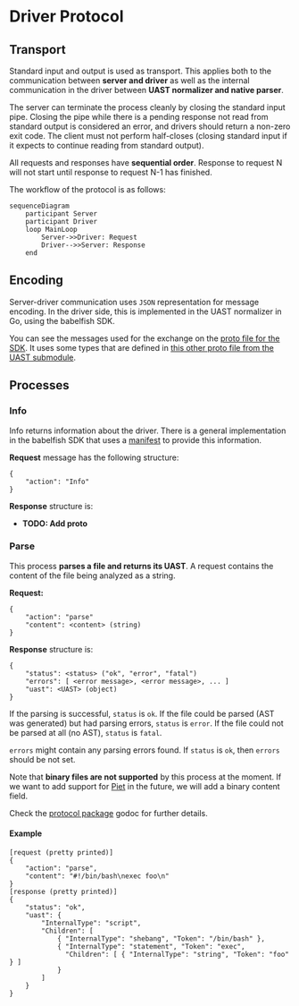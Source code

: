 
# Driver Protocol

## Transport

Standard input and output is used as transport. This applies both to the
communication between **server and driver** as well as the internal communication
in the driver between **UAST normalizer and native parser**.

The server can terminate the process cleanly by closing the standard input pipe.
Closing the pipe while there is a pending response not read from standard output
is considered an error, and drivers should return a non-zero exit code. The
client must not perform half-closes (closing standard input if it expects to
continue reading from standard output).

All requests and responses have **sequential order**. Response to request N will
not start until response to request N-1 has finished.

The workflow of the protocol is as follows:

```mermaid
sequenceDiagram
    participant Server
    participant Driver
    loop MainLoop
        Server->>Driver: Request
        Driver-->>Server: Response
    end
```

## Encoding

Server-driver communication uses `JSON` representation for message encoding. In the
driver side, this is implemented in the UAST normalizer in Go, using the
babelfish SDK.

You can see the messages used for the exchange on the [proto file
for the SDK](https://github.com/bblfsh/sdk/blob/master/protocol/generated.proto).
It uses some types that are defined in [this other proto file from the UAST
submodule](https://github.com/bblfsh/sdk/blob/master/uast/generated.proto).

## Processes

### Info

Info returns information about the driver. There is a general implementation in
the babelfish SDK that uses a
[manifest](https://godoc.org/github.com/bblfsh/sdk/manifest#Manifest) to provide
this information.

**Request** message has the following structure:

```
{
    "action": "Info"
}
```

**Response** structure is:

* **TODO: Add proto**

### Parse

This process **parses a file and returns its UAST**. A request contains the content
of the file being analyzed as a string.

**Request:**

```
{
    "action": "parse"
    "content": <content> (string)
}
```

**Response** structure is:

```
{
    "status": <status> ("ok", "error", "fatal")
    "errors": [ <error message>, <error message>, ... ]
    "uast": <UAST> (object)
}
```

If the parsing is successful, `status` is `ok`. If the file could be parsed
(AST was generated) but had parsing errors, `status` is `error`. If the file
could not be parsed at all (no AST), `status` is `fatal`.

`errors` might contain any parsing errors found. If `status` is `ok`, then
`errors` should be not set.

Note that **binary files are not supported** by this process at the moment. If we
want to add support for [Piet](http://www.dangermouse.net/esoteric/piet.html) in
the future, we will add a binary content field.

Check the [protocol package](https://godoc.org/github.com/bblfsh/sdk/protocol)
godoc for further details.

#### Example

```
[request (pretty printed)]
{
    "action": "parse",
    "content": "#!/bin/bash\nexec foo\n"
}
[response (pretty printed)]
{
    "status": "ok",
    "uast": {
        "InternalType": "script",
        "Children": [
            { "InternalType": "shebang", "Token": "/bin/bash" },
            { "InternalType": "statement", "Token": "exec",
              "Children": [ { "InternalType": "string", "Token": "foo" } ]
            }
        ]
    }
}
```
